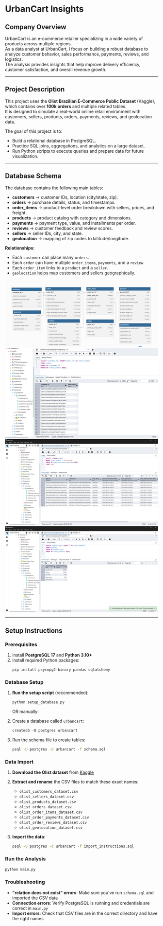 # UrbanCart Insights

## Company Overview
UrbanCart is an e-commerce retailer specializing in a wide variety of products across multiple regions.  
As a data analyst at UrbanCart, I focus on building a robust database to analyze customer behavior, sales performance, payments, reviews, and logistics.  
The analysis provides insights that help improve delivery efficiency, customer satisfaction, and overall revenue growth.

---

## Project Description
This project uses the **Olist Brazilian E-Commerce Public Dataset** (Kaggle), which contains over **100k orders** and multiple related tables.  
It is designed to simulate a real-world online retail environment with customers, sellers, products, orders, payments, reviews, and geolocation data.  

The goal of this project is to:
- Build a relational database in PostgreSQL.  
- Practice SQL joins, aggregations, and analytics on a large dataset.  
- Run Python scripts to execute queries and prepare data for future visualization.  

---

## Database Schema
The database contains the following main tables:

- **customers** → customer IDs, location (city/state, zip).  
- **orders** → purchase details, status, and timestamps.  
- **order_items** → product-level order breakdown with sellers, prices, and freight.  
- **products** → product catalog with category and dimensions.  
- **payments** → payment type, value, and installments per order.  
- **reviews** → customer feedback and review scores.  
- **sellers** → seller IDs, city, and state.  
- **geolocation** → mapping of zip codes to latitude/longitude.  

**Relationships:**
- Each `customer` can place many `orders`.  
- Each `order` can have multiple `order_items`, `payments`, and a `review`.  
- Each `order_item` links to a `product` and a `seller`.  
- `geolocation` helps map customers and sellers geographically.  

![Examples From queries & Analytical Topics](/images/diagram.png)
![Examples From queries & Analytical Topics](/images/one.png)
![Examples From queries & Analytical Topics](/images/3.png)
![Examples From queries & Analytical Topics](/images/7.png)

---

## Setup Instructions

### Prerequisites
1. Install **PostgreSQL 17** and **Python 3.10+**
2. Install required Python packages:
   ```bash
   pip install psycopg2-binary pandas sqlalchemy
   ```

### Database Setup
1. **Run the setup script** (recommended):
   ```bash
   python setup_database.py
   ```
   
   OR manually:
   
2. Create a database called `urbancart`:
   ```sql
   createdb -U postgres urbancart
   ```

3. Run the schema file to create tables:
   ```bash
   psql -U postgres -d urbancart -f schema.sql
   ```

### Data Import
1. **Download the Olist dataset** from [Kaggle](https://www.kaggle.com/datasets/olistbr/brazilian-ecommerce)
2. **Extract and rename** the CSV files to match these exact names:
   - `olist_customers_dataset.csv`
   - `olist_sellers_dataset.csv`
   - `olist_products_dataset.csv`
   - `olist_orders_dataset.csv`
   - `olist_order_items_dataset.csv`
   - `olist_order_payments_dataset.csv`
   - `olist_order_reviews_dataset.csv`
   - `olist_geolocation_dataset.csv`

3. **Import the data**:
   ```bash
   psql -U postgres -d urbancart -f import_instructions.sql
   ```

### Run the Analysis
```bash
python main.py
```

### Troubleshooting
- **"relation does not exist" errors**: Make sure you've run `schema.sql` and imported the CSV data
- **Connection errors**: Verify PostgreSQL is running and credentials are correct in `main.py`
- **Import errors**: Check that CSV files are in the correct directory and have the right names
